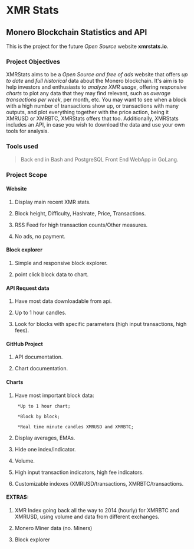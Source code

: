 # XMR Stats

## Monero Blockchain Statistics and API

This is the project for the future _Open Source_ website **xmrstats.io**.

### Project Objectives

XMRStats aims to be a _Open Source and free of ads_ website that offers *up to date* and *full historical* data about the Monero blockchain. It's aim is to help investors and enthusiasts to *analyze XMR usage*, offering _responsive charts_ to plot any data that they may find relevant, such as _average transactions per week_, per month, etc. You may want to see when a block with a high number of transactions show up, or transactions with many outputs, and plot everything together with the price action, being it XMRUSD or XMRBTC, XMRStats offers that too. Additionally, XMRStats includes an API, in case you wish to download the data and use your own tools for analysis.

### Tools used

> Back end in Bash and PostgreSQL
Front End WebApp in GoLang.

### Project Scope

#### Website 

1. Display main recent XMR stats.

2. Block height, Difficulty, Hashrate, Price, Transactions.

3. RSS Feed for high transaction counts/Other measures.

4. No ads, no payment.

#### Block explorer

1. Simple and responsive block explorer.

2. point click block data to chart.

#### API Request data

1. Have most data downloadable from api.

2. Up to 1 hour candles.

3. Look for blocks with specific parameters (high input transactions, high fees).

#### GitHub Project

1. API documentation.

2. Chart documentation.

#### Charts

1. Have most important block data:

        *Up to 1 hour chart;

        *Block by block;

        *Real time minute candles XMRUSD and XMRBTC;

2. Display averages, EMAs.

3. Hide one index/indicator.

4. Volume.

5. High input transaction indicators, high fee indicators.

6. Customizable indexes (XMRUSD/transactions, XMRBTC/transactions.

#### EXTRAS:

1. XMR Index going back all the way to 2014 (hourly) for XMRBTC and XMRUSD, using volume and data from different exchanges.

2. Monero Miner data (no. Miners)

3. Block explorer
